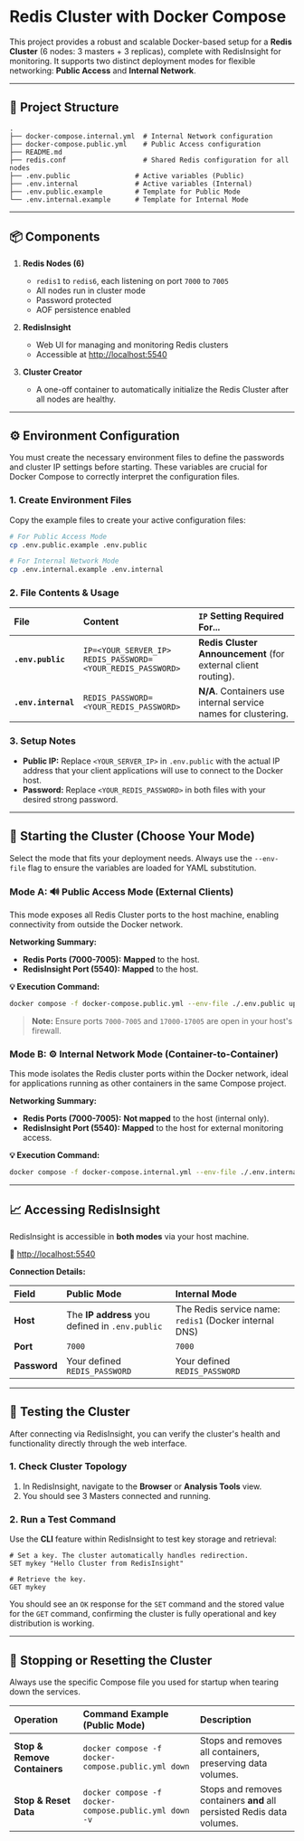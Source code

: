 # Redis Cluster with Docker Compose

This project provides a robust and scalable Docker-based setup for a **Redis Cluster** (6 nodes: 3 masters + 3 replicas), complete with RedisInsight for monitoring. It supports two distinct deployment modes for flexible networking: **Public Access** and **Internal Network**.

---

## 📁 Project Structure

```
.
├── docker-compose.internal.yml  # Internal Network configuration
├── docker-compose.public.yml    # Public Access configuration
├── README.md
├── redis.conf                   # Shared Redis configuration for all nodes
├── .env.public                # Active variables (Public)
├── .env.internal              # Active variables (Internal)
├── .env.public.example        # Template for Public Mode
└── .env.internal.example      # Template for Internal Mode
```

---

## 📦 Components

1. **Redis Nodes (6)**
   - `redis1` to `redis6`, each listening on port `7000` to `7005`
   - All nodes run in cluster mode
   - Password protected
   - AOF persistence enabled

2. **RedisInsight**
   - Web UI for managing and monitoring Redis clusters
   - Accessible at [http://localhost:5540](http://localhost:5540)

3. **Cluster Creator**

   - A one-off container to automatically initialize the Redis Cluster after all nodes are healthy.

---

## ⚙️ Environment Configuration

You must create the necessary environment files to define the passwords and cluster IP settings before starting. These variables are crucial for Docker Compose to correctly interpret the configuration files.

### 1. Create Environment Files

Copy the example files to create your active configuration files:

```bash
# For Public Access Mode
cp .env.public.example .env.public

# For Internal Network Mode
cp .env.internal.example .env.internal
```

### 2. File Contents & Usage

| File | Content | `IP` Setting Required For... |
| :--- | :--- | :--- |
| **`.env.public`** | `IP=<YOUR_SERVER_IP>`<br>`REDIS_PASSWORD=<YOUR_REDIS_PASSWORD>` | **Redis Cluster Announcement** (for external client routing). |
| **`.env.internal`** | `REDIS_PASSWORD=<YOUR_REDIS_PASSWORD>` | **N/A**. Containers use internal service names for clustering. |

### 3. Setup Notes

  * **Public IP:** Replace `<YOUR_SERVER_IP>` in `.env.public` with the actual IP address that your client applications will use to connect to the Docker host.
  * **Password:** Replace `<YOUR_REDIS_PASSWORD>` in both files with your desired strong password.

---

## 🚀 Starting the Cluster (Choose Your Mode)

Select the mode that fits your deployment needs. Always use the `--env-file` flag to ensure the variables are loaded for YAML substitution.

### Mode A: 🔊 Public Access Mode (External Clients)

This mode exposes all Redis Cluster ports to the host machine, enabling connectivity from outside the Docker network.

**Networking Summary:**

  * **Redis Ports (7000-7005):** **Mapped** to the host.
  * **RedisInsight Port (5540):** **Mapped** to the host.

**💡 Execution Command:**

```bash
docker compose -f docker-compose.public.yml --env-file ./.env.public up -d
```

> **Note:** Ensure ports `7000-7005` and `17000-17005` are open in your host's firewall.

### Mode B: ⚙️ Internal Network Mode (Container-to-Container)

This mode isolates the Redis cluster ports within the Docker network, ideal for applications running as other containers in the same Compose project.

**Networking Summary:**

  * **Redis Ports (7000-7005):** **Not mapped** to the host (internal only).
  * **RedisInsight Port (5540):** **Mapped** to the host for external monitoring access.

**💡 Execution Command:**

```bash
docker compose -f docker-compose.internal.yml --env-file ./.env.internal up -d
```

---

## 📈 Accessing RedisInsight

RedisInsight is accessible in **both modes** via your host machine.

🔗 [http://localhost:5540](http://localhost:5540)

**Connection Details:**

| Field | Public Mode | Internal Mode |
| :--- | :--- | :--- |
| **Host** | The **IP address** you defined in `.env.public` | The Redis service name: `redis1` (Docker internal DNS) |
| **Port** | `7000` | `7000` |
| **Password** | Your defined `REDIS_PASSWORD` | Your defined `REDIS_PASSWORD` |

---

## 🧪 Testing the Cluster

After connecting via RedisInsight, you can verify the cluster's health and functionality directly through the web interface.

### 1\. Check Cluster Topology

1.  In RedisInsight, navigate to the **Browser** or **Analysis Tools** view.
2.  You should see 3 Masters connected and running.

### 2\. Run a Test Command

Use the **CLI** feature within RedisInsight to test key storage and retrieval:

```
# Set a key. The cluster automatically handles redirection.
SET mykey "Hello Cluster from RedisInsight"

# Retrieve the key.
GET mykey
```

You should see an `OK` response for the `SET` command and the stored value for the `GET` command, confirming the cluster is fully operational and key distribution is working.

---

## 🚫 Stopping or Resetting the Cluster

Always use the specific Compose file you used for startup when tearing down the services.

| Operation | Command Example (Public Mode) | Description |
| :--- | :--- | :--- |
| **Stop & Remove Containers** | `docker compose -f docker-compose.public.yml down` | Stops and removes all containers, preserving data volumes. |
| **Stop & Reset Data** | `docker compose -f docker-compose.public.yml down -v` | Stops and removes containers **and** all persisted Redis data volumes. |



